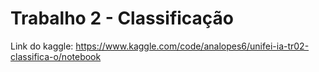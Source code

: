 # Trabalho 2 - Classificação

Link do kaggle: https://www.kaggle.com/code/analopes6/unifei-ia-tr02-classifica-o/notebook
